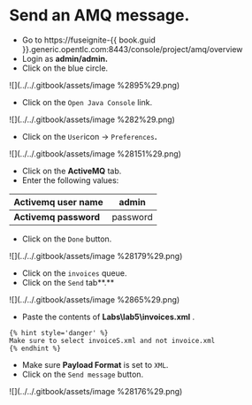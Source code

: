 # Send an AMQ message.

* Go to https://fuseignite-{{ book.guid }}.generic.opentlc.com:8443/console/project/amq/overview
* Login as **admin/admin.**
* Click on the blue circle.

![](../../.gitbook/assets/image %2895%29.png)

* Click on the `Open Java Console` link.

![](../../.gitbook/assets/image %282%29.png)

* Click on the `User`icon -&gt; `Preferences`**.**

![](../../.gitbook/assets/image %28151%29.png)

* Click on the **ActiveMQ** tab.
* Enter the following values:

| **Activemq user name** | admin |
| --- | --- |
| **Activemq password** | password |

* Click on the `Done` button.

![](../../.gitbook/assets/image %28179%29.png)

* Click on the `invoices` queue.
* Click on the `Send` tab**.**

![](../../.gitbook/assets/image %2865%29.png)

* Paste the contents of **Labs\lab5\invoices.xml** .

```
{% hint style='danger' %}
Make sure to select invoiceS.xml and not invoice.xml
{% endhint %}
```

* Make sure **Payload Format** is set to `XML`.
* Click on the `Send message` button.

![](../../.gitbook/assets/image %28176%29.png)

